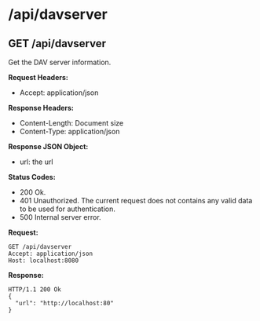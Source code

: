 # /api/davserver

## GET /api/davserver

Get the DAV server information.

**Request Headers:**

- Accept: application/json

**Response Headers:**

- Content-Length: Document size
- Content-Type: application/json

**Response JSON Object:**

- url: the url

**Status Codes:**

- 200 Ok.
- 401 Unauthorized. The current request does not contains any valid data to be used for authentication.
- 500 Internal server error.

**Request:**

    GET /api/davserver
    Accept: application/json
    Host: localhost:8080

**Response:**

    HTTP/1.1 200 Ok
    {
      "url": "http://localhost:80"
    }

